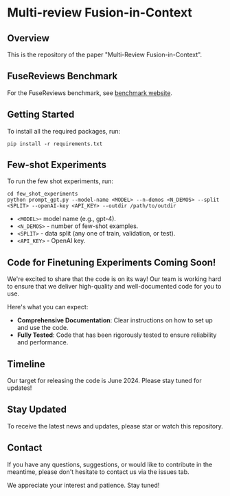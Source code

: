 # Multi-review Fusion-in-Context

## Overview
This is the repository of the paper "Multi-Review Fusion-in-Context".

## FuseReviews Benchmark
For the FuseReviews benchmark, see [benchmark website](https://fusereviews.github.io/).

## Getting Started
To install all the required packages, run:
```
pip install -r requirements.txt
```

## Few-shot Experiments
To run the few shot experiments, run:
```
cd few_shot_experiments
python prompt_gpt.py --model-name <MODEL> --n-demos <N_DEMOS> --split <SPLIT> --openAI-key <API_KEY> --outdir /path/to/outdir
```

* `<MODEL>`- model name (e.g., gpt-4).
* `<N_DEMOS>` - number of few-shot examples.
* `<SPLIT>` - data split (any one of train, validation, or test).
* `<API_KEY>` - OpenAI key.


## Code for Finetuning Experiments Coming Soon!
We're excited to share that the code is on its way! 
Our team is working hard to ensure that we deliver high-quality and well-documented code for you to use. 

Here's what you can expect:
* **Comprehensive Documentation**: Clear instructions on how to set up and use the code.
* **Fully Tested**: Code that has been rigorously tested to ensure reliability and performance.

## Timeline
Our target for releasing the code is June 2024. Please stay tuned for updates!

## Stay Updated
To receive the latest news and updates, please star or watch this repository.

## Contact
If you have any questions, suggestions, or would like to contribute in the meantime, please don't hesitate to contact us via the issues tab.

We appreciate your interest and patience. Stay tuned!
